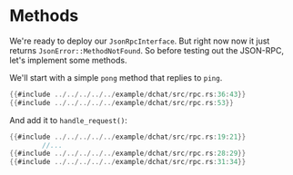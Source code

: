 # Methods

We're ready to deploy our `JsonRpcInterface`. But right now now it just
returns `JsonError::MethodNotFound`. So before testing out the JSON-RPC,
let's implement some methods.

We'll start with a simple `pong` method that replies to `ping`.

```rust
{{#include ../../../../../example/dchat/src/rpc.rs:36:43}}
{{#include ../../../../../example/dchat/src/rpc.rs:53}}
```

And add it to `handle_request()`:

```rust
{{#include ../../../../../example/dchat/src/rpc.rs:19:21}}
        //...
{{#include ../../../../../example/dchat/src/rpc.rs:28:29}}
{{#include ../../../../../example/dchat/src/rpc.rs:31:34}}
```
